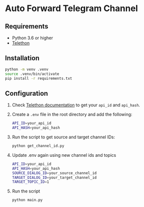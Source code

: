 # Auto Forward Telegram Channel

## Requirements
- Python 3.6 or higher
- [Telethon](https://docs.telethon.dev/en/stable/basic/quick-start.html)


## Installation
```bash
python -m venv .venv
source .venv/bin/activate
pip install -r requirements.txt
```

## Configuration
1. Check [Telethon documentation](https://docs.telethon.dev/en/stable/basic/signing-in.html) to get your `api_id` and `api_hash`.
1. Create a `.env` file in the root directory and add the following:
    ```bash
    API_ID=your_api_id
    API_HASH=your_api_hash
    ```
1. Run the script to get source and target channel IDs:
    ```bash
    python get_channel_id.py
    ```

1. Update .env again using new channel ids and topics

    ```bash
    API_ID=your_api_id
    API_HASH=your_api_hash
    SOURCE_DIALOG_ID=your_source_channel_id
    TARGET_DIALOG_ID=your_target_channel_id
    TARGET_TOPIC_ID=1
    ```
1. Run the script
    ```bash
    python main.py
    ```